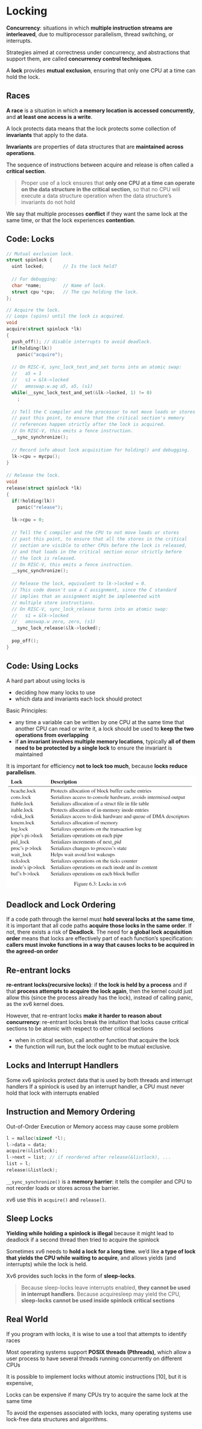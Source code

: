 # Locking
**Concurrency**: situations in which **multiple instruction streams are interleaved**, due to multiprocessor parallelism, thread switching, or interrupts.

Strategies aimed at correctness under concurrency, and abstractions
that support them, are called **concurrency control techniques**.

A **lock** provides **mutual exclusion**, ensuring that only one CPU at a time can hold the lock.

## Races
**A race** is a situation in which **a memory location is accessed concurrently**, and **at least one access is a write**.

A lock protects data means that the lock protects some collection of **invariants** that apply to the data.

**Invariants** are properties of data structures that are **maintained across operations**.

The sequence of instructions between acquire and release is often called a **critical section**.

> Proper use of a lock ensures that **only one CPU at a time can operate on the data structure in the critical section**, so that no CPU will execute a data structure operation when the data structure’s invariants do not hold

We say that multiple processes **conflict** if they want the same lock at the same time, or that the lock experiences **contention**.

## Code: Locks
```C
// Mutual exclusion lock.
struct spinlock {
  uint locked;       // Is the lock held?

  // For debugging:
  char *name;        // Name of lock.
  struct cpu *cpu;   // The cpu holding the lock.
};
```

```C
// Acquire the lock.
// Loops (spins) until the lock is acquired.
void
acquire(struct spinlock *lk)
{
  push_off(); // disable interrupts to avoid deadlock.
  if(holding(lk))
    panic("acquire");

  // On RISC-V, sync_lock_test_and_set turns into an atomic swap:
  //   a5 = 1
  //   s1 = &lk->locked
  //   amoswap.w.aq a5, a5, (s1)
  while(__sync_lock_test_and_set(&lk->locked, 1) != 0)
    ;

  // Tell the C compiler and the processor to not move loads or stores
  // past this point, to ensure that the critical section's memory
  // references happen strictly after the lock is acquired.
  // On RISC-V, this emits a fence instruction.
  __sync_synchronize();

  // Record info about lock acquisition for holding() and debugging.
  lk->cpu = mycpu();
}

// Release the lock.
void
release(struct spinlock *lk)
{
  if(!holding(lk))
    panic("release");

  lk->cpu = 0;

  // Tell the C compiler and the CPU to not move loads or stores
  // past this point, to ensure that all the stores in the critical
  // section are visible to other CPUs before the lock is released,
  // and that loads in the critical section occur strictly before
  // the lock is released.
  // On RISC-V, this emits a fence instruction.
  __sync_synchronize();

  // Release the lock, equivalent to lk->locked = 0.
  // This code doesn't use a C assignment, since the C standard
  // implies that an assignment might be implemented with
  // multiple store instructions.
  // On RISC-V, sync_lock_release turns into an atomic swap:
  //   s1 = &lk->locked
  //   amoswap.w zero, zero, (s1)
  __sync_lock_release(&lk->locked);

  pop_off();
}
```

## Code: Using Locks
A hard part about using locks is 
* deciding how many locks to use
* which data and invariants each lock should protect

Basic Principles:
* any time a variable can be written by one CPU at the same time that another CPU can read or write it, a lock should be used to **keep the two operations from overlapping**
* if **an invariant involves multiple memory locations**, typically **all of them need to be protected by a single lock** to ensure the invariant is maintained

It is important for efficiency **not to lock too much**, because **locks reduce parallelism**.
![locks in xv6](./figures/ch6-locks-in-xv6.png)

## Deadlock and Lock Ordering
If a code path through the kernel must **hold several locks at the same time**, it is important that all code paths **acquire those locks in the same order**.
If not, there exists a risk of **Deadlock**.
The need for **a global lock acquisition order** means that locks are effectively part of each function’s specification: **callers must invoke functions in a way that causes locks to be acquired in the agreed-on order**

## Re-entrant locks
**re-entrant locks(recursive locks)**: if **the lock is held by a process** and if that **process attempts to acquire the lock again**, then the kernel could just allow this (since the process already has the lock), instead of calling panic, as the xv6 kernel does.

However, that re-entrant locks **make it harder to reason about concurrency**: re-entrant locks break the intuition that locks cause critical sections to be atomic with respect to other critical sections
* when in critical section, call another function that acquire the lock
* the function will run, but the lock ought to be mutual exclusive.

## Locks and Interrupt Handlers
Some xv6 spinlocks protect data that is used by both threads and interrupt handlers
If a spinlock is used by an interrupt handler, a CPU must never hold that lock with interrupts enabled

## Instruction and Memory Ordering
Out-of-Order Execution or Memory access may cause some problem
```C
l = malloc(sizeof *l);
l->data = data;
acquire(&listlock);
l->next = list; // if reordered after release(&listlock), ...
list = l;
release(&listlock);
```
`__sync_synchronize()` is a **memory barrier**: it tells the compiler and CPU to not reorder loads or stores across the barrier.

xv6 use this in `acquire()` and `release()`.

## Sleep Locks
**Yielding while holding a spinlock is illegal** because it might lead to deadlock if a second thread then tried to acquire the spinlock

Sometimes xv6 needs to **hold a lock for a long time**. we’d like **a type of lock that yields the CPU while waiting to acquire**, and allows yields (and interrupts) while the lock is held.

Xv6 provides such locks in the form of **sleep-locks**.

> Because sleep-locks leave interrupts enabled, **they cannot be used in interrupt handlers**. Because acquiresleep may yield the CPU, **sleep-locks cannot be used inside  spinlock critical sections**

## Real World
If you program with locks, it is wise to use a tool that attempts to identify races

Most operating systems support **POSIX threads (Pthreads)**, which allow a user process to have several threads running concurrently on different CPUs

It is possible to implement locks without atomic instructions [10], but it is expensive,

Locks can be expensive if many CPUs try to acquire the same lock at the same time

To avoid the expenses associated with locks, many operating systems use lock-free data structures and algorithms.